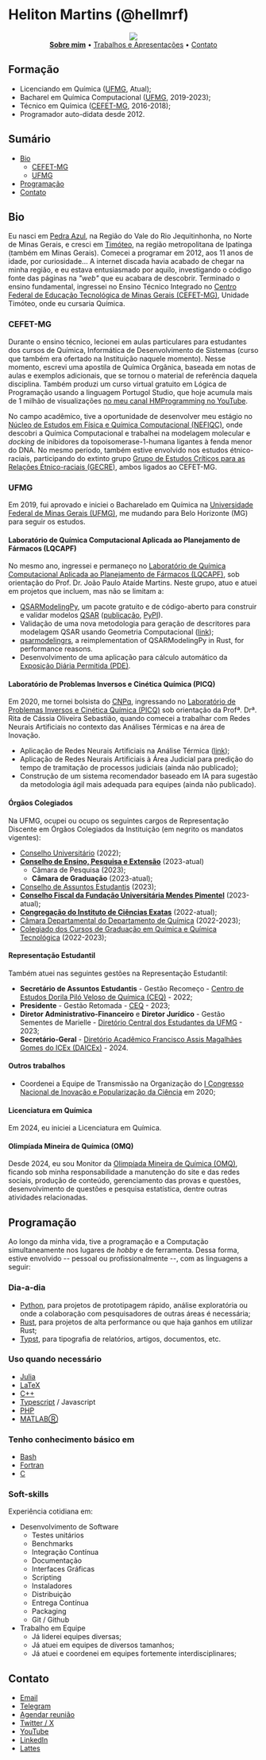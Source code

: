 # Heliton Martins (@hellmrf)

<div style="text-align: center; border-radius: 150px;"><img src="https://images.weserv.nl/?url=avatars.githubusercontent.com/u/25724069?v=4&h=300&w=300&fit=cover&mask=circle&maxage=7d" /></div>

<div style="text-align:center;">
<a href="/bio"><b>Sobre mim</b></a> &bull;
<a href="/works">Trabalhos e Apresentações</a> &bull;
<a href="/contact">Contato</a>
</div>

## Formação
- Licenciando em Química ([UFMG](https://ufmg.br/), Atual);
- Bacharel em Química Computacional ([UFMG](https://ufmg.br/), 2019-2023);
- Técnico em Química ([CEFET-MG](https://www.cefetmg.br/), 2016-2018);
- Programador auto-didata desde 2012.

## Sumário
- [Bio](#bio)
  - [CEFET-MG](#cefet-mg)
  - [UFMG](#ufmg)
- [Programação](#programação)
- [Contato](#contato)


## Bio

Eu nasci em [Pedra Azul](https://pt.wikipedia.org/wiki/Pedra_Azul), na Região do Vale do Rio Jequitinhonha, no Norte de Minas Gerais, e cresci em [Timóteo](https://pt.wikipedia.org/wiki/Tim%C3%B3teo), na região metropolitana de Ipatinga (também em Minas Gerais). Comecei a programar em 2012, aos 11 anos de idade, por curiosidade... A internet discada havia acabado de chegar na minha região, e eu estava entusiasmado por aquilo, investigando o código fonte das páginas na _"web"_ que eu acabara de descobrir. Terminado o ensino fundamental, ingressei no Ensino Técnico Integrado no [Centro Federal de Educação Tecnológica de Minas Gerais (CEFET-MG)](https://www.cefetmg.br/), Unidade Timóteo, onde eu cursaria Química.

### CEFET-MG
Durante o ensino técnico, lecionei em aulas particulares para estudantes dos cursos de Química, Informática de Desenvolvimento de Sistemas (curso que também era ofertado na Instituição naquele momento). Nesse momento, escrevi uma apostila de Química Orgânica, baseada em notas de aulas e exemplos adicionais, que se tornou o material de referência daquela disciplina. Também produzi um curso virtual gratuito em Lógica de Programação usando a linguagem Portugol Studio, que hoje acumula mais de 1 milhão de visualizações [no meu canal HMProgramming no YouTube](https://www.youtube.com/@HMProgramming).

No campo acadêmico, tive a oportunidade de desenvolver meu estágio no [Núcleo de Estudos em Física e Química Computacional (NEFIQC)](https://dgp.cnpq.br/dgp/espelhogrupo/253623), onde descobri a Química Computacional e trabalhei na modelagem molecular e _docking_ de inibidores da topoisomerase-1-humana ligantes à fenda menor do DNA.
No mesmo período, também estive envolvido nos estudos étnico-raciais, participando do extinto grupo [Grupo de Estudos Críticos para as Relações Étnico-raciais (GECRE)](http://dgp.cnpq.br/dgp/espelhogrupo/574604), ambos ligados ao CEFET-MG.

### UFMG

Em 2019, fui aprovado e iniciei o Bacharelado em Química na [Universidade Federal de Minas Gerais (UFMG)](https://ufmg.br/), me mudando para Belo Horizonte (MG) para seguir os estudos. 

#### Laboratório de Química Computacional Aplicada ao Planejamento de Fármacos (LQCAPF)
No mesmo ano, ingressei e permaneço no [Laboratório de Química Computacional Aplicada ao Planejamento de Fármacos (LQCAPF)](https://www.instagram.com/lqcapf), sob orientação do Prof. Dr. João Paulo Ataíde Martins. Neste grupo, atuo e atuei em projetos que incluem, mas não se limitam a:

- [QSARModelingPy](https://github.com/hellmrf/QSARModelingPy/), um pacote gratuito e de código-aberto para construir e validar modelos [QSAR](https://en.wikipedia.org/wiki/Quantitative_structure%E2%80%93activity_relationship) ([publicação](https://proceedings.science/rasbq-2020/papers/qsarmodelingpy--a-python-package-to-build-and-validate-qsar-models-), [PyPI](https://pypi.org/project/qsarmodelingpy/)).
- Validação de uma nova metodologia para geração de descritores para modelagem QSAR usando Geometria Computacional ([link](https://proceedings.science/sbqt-2021/papers/lqtagridhull-and-lqtagrid-for-4d-qsar-descriptors-calculation--a-comparative-study));
- [qsarmodelingrs](https://github.com/hellmrf/qsarmodelingrs), a reimplementation of QSARModelingPy in Rust, for performance reasons.
- Desenvolvimento de uma aplicação para cálculo automático da [Exposição Diária Permitida (PDE)](https://pubmed.ncbi.nlm.nih.gov/32794434/).

#### Laboratório de Problemas Inversos e Cinética Química (PICQ)
Em 2020, me tornei bolsista do [CNPq](https://www.gov.br/cnpq/pt-br), ingressando no [Laboratório de Problemas Inversos e Cinética Química (PICQ)](https://dgp.cnpq.br/dgp/espelhogrupo/584686) sob orientação da Profª. Drª. Rita de Cássia Oliveira Sebastião, quando comecei a trabalhar com Redes Neurais Artificiais no contexto das Análises Térmicas e na área de Inovação.

- Aplicação de Redes Neurais Artificiais na Análise Térmica ([link](https://www.ufmg.br/semanadoconhecimento/page-poster/?id=39037));
- Aplicação de Redes Neurais Artificiais à Área Judicial para predição do tempo de tramitação de processos judiciais (ainda não publicado);
- Construção de um sistema recomendador baseado em IA para sugestão da metodologia ágil mais adequada para equipes (ainda não publicado).

#### Órgãos Colegiados

Na UFMG, ocupei ou ocupo os seguintes cargos de Representação Discente em Órgãos Colegiados da Instituição (em negrito os mandatos vigentes):

- [Conselho Universitário](https://www2.ufmg.br/sods/Sods/Conselho-Universitario) (2022);
- [**Conselho de Ensino, Pesquisa e Extensão**](https://www2.ufmg.br/sods/Sods/CEPE) (2023-atual)
  - Câmara de Pesquisa (2023);
  - **Câmara de Graduação** (2023-atual);
- [Conselho de Assuntos Estudantis](https://www.ufmg.br/prae/a-prae/conselho-de-assuntos-estudantis/) (2023);
- [**Conselho Fiscal da Fundação Universitária Mendes Pimentel**](https://www.fump.ufmg.br/conteudo.aspx?pagina=13) (2023-atual);
- [**Congregação do Instituto de Ciências Exatas**](https://www.icex.ufmg.br/icex_novo/congregacao/) (2022-atual);
- [Câmara Departamental do Departamento de Química](https://www.qui.ufmg.br/departamento/camara-departamental/) (2022-2023);
- [Colegiado dos Cursos de Graduação em Química e Química Tecnológica](https://www2.ufmg.br/quimica/quimica/Home/Colegiado) (2022-2023);

#### Representação Estudantil

Também atuei nas seguintes gestões na Representação Estudantil:

- **Secretário de Assuntos Estudantis** - Gestão Recomeço - [Centro de Estudos Dorila Piló Veloso de Química (CEQ)](https://ceq.qui.ufmg.br/) - 2022;
- **Presidente** - Gestão Retomada - [CEQ](https://ceq.qui.ufmg.br/) - 2023;
- **Diretor Administrativo-Financeiro** e **Diretor Jurídico** - Gestão Sementes de Marielle - [Diretório Central dos Estudantes da UFMG](https://www.instagram.com/ufmgdce/) - 2023;
- **Secretário-Geral** - [Diretório Acadêmico Francisco Assis Magalhães Gomes do ICEx (DAICEx)](https://www.instagram.com/daicexufmg) - 2024.


#### Outros trabalhos

- Coordenei a Equipe de Transmissão na Organização do [I Congresso Nacional de Inovação e Popularização da Ciência](https://repositorio.ufmg.br/bitstream/1843/50717/1/I%20Congresso%20Nacional%20de%20Inova%C3%A7%C3%A3o%20e%20Populariza%C3%A7%C3%A3o%20da%20Ci%C3%AAncia%20a%C3%A7%C3%B5es%20durante%20a%20covid-19.pdf) em 2020;

#### Licenciatura em Química

Em 2024, eu iniciei a Licenciatura em Química.

#### Olimpíada Mineira de Química (OMQ)

Desde 2024, eu sou Monitor da [Olimpíada Mineira de Química (OMQ)](https://omq.qui.ufmg.br/), ficando sob minha responsabilidade a manutenção do site e das redes sociais, produção de conteúdo, gerenciamento das provas e questões, desenvolvimento de questões e pesquisa estatística, dentre outras atividades relacionadas.

## Programação

Ao longo da minha vida, tive a programação e a Computação simultaneamente nos lugares de _hobby_ e de ferramenta. Dessa forma, estive envolvido -- pessoal ou profissionalmente --, com as linguagens a seguir:

### Dia-a-dia
- [Python](https://www.python.org/), para projetos de prototipagem rápido, análise exploratória ou onde a colaboração com pesquisadores de outras áreas é necessária;
- [Rust](https://www.rust-lang.org/), para projetos de alta performance ou que haja ganhos em utilizar Rust;
- [Typst](https://typst.app/), para tipografia de relatórios, artigos, documentos, etc.

### Uso quando necessário
- [Julia](https://julialang.org/)
- [LaTeX](https://pt.wikipedia.org/wiki/LaTeX)
- [C++](https://pt.wikipedia.org/wiki/C++)
- [Typescript](https://www.typescriptlang.org/) / Javascript
- [PHP](https://www.php.net/)
- [MATLABⓇ](https://www.mathworks.com/products/matlab.html)

### Tenho conhecimento básico em
- [Bash](https://pt.wikipedia.org/wiki/Bash)
- [Fortran](https://fortran-lang.org/)
- [C](https://pt.wikipedia.org/wiki/C_(linguagem_de_programa%C3%A7%C3%A3o))

### Soft-skills
Experiência cotidiana em:

- Desenvolvimento de Software
    - Testes unitários
    - Benchmarks
    - Integração Contínua
    - Documentação
    - Interfaces Gráficas
    - Scripting
    - Instaladores
    - Distribuição
    - Entrega Contínua
    - Packaging
    - Git / Github
- Trabalho em Equipe
    - Já liderei equipes diversas;
    - Já atuei em equipes de diversos tamanhos;
    - Já atuei e coordenei em equipes fortemente interdisciplinares; 

## Contato

- [Email](mailto:helitonmrf@gmail.com)
- [Telegram](https://t.me/helitonmrf)
- [Agendar reunião](https://calendly.com/helitonmrf)
- [Twitter / X](https://twitter.com/helitonmrf)
- [YouTube](https://www.youtube.com/@HMProgramming)
- [LinkedIn](https://www.linkedin.com/in/helitonmrf/)
- [Lattes](http://lattes.cnpq.br/2197799814329542)
